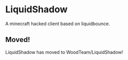 # LiquidShadow
A minecraft hacked client based on liquidbounce.


## Moved!
LiquidShadow has moved to WoodTeam/LiquidShadow!
